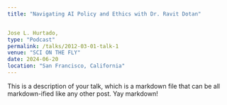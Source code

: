 ```yaml
---
title: "Navigating AI Policy and Ethics with Dr. Ravit Dotan"


Jose L. Hurtado,
type: "Podcast"
permalink: /talks/2012-03-01-talk-1
venue: "SCI ON THE FLY"
date: 2024-06-20
location: "San Francisco, California"
---
```


This is a description of your talk, which is a markdown file that can be all markdown-ified like any other post. Yay markdown!
